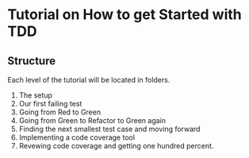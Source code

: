 # Tutorial on How to get Started with TDD

## Structure 
Each level of the tutorial will be located in folders. 
1. The setup
2. Our first failing test
3. Going from Red to Green
4. Going from Green to Refactor to Green again
5. Finding the next smallest test case and moving forward
6. Implementing a code coverage tool
7. Revewing code coverage and getting one hundred percent. 
